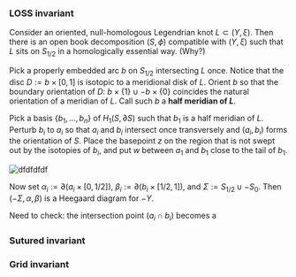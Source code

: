 ### LOSS invariant
Consider an oriented, null-homologous Legendrian knot $L \subset (Y,\xi)$. Then there is an open book decomposition  $(S,\phi)$ compatible with $(Y,\xi)$ such that $L$ sits on $S_{1/2}$ in a homologically essential way. (Why?)

Pick a properly embedded arc $b$ on $S_{1/2}$ intersecting $L$ once. Notice that the disc $D := b \times [0,1]$ is isotopic to a meridional disk of $L$. Orient $b$ so that the boundary orientation of $D$: $b \times \{1\} \cup -b \times \{0\}$ coincides the natural orientation of a meridian of $L$.  Call such $b$ a **half meridian of $L$**.

Pick a basis $\{b_1,...,b_n\}$ of $H_1(S, \partial S)$ such that $b_1$ is a half meridian of $L$. Perturb $b_i$ to $a_i$ so that $a_i$ and $b_i$ intersect once transversely and $(a_i,b_i)$ forms the orientation of $S$. Place the basepoint $z$ on the region that is not swept out by the isotopies of $b_i$, and put $w$ between $a_1$ and $b_1$ close to the tail of $b_1$.

![dfdfdfdf](https://hkmin27.github.io/etc/LOSS.jpg)

Now set $\alpha_i := \partial (a_i \times [0,1/2])$, $\beta_i := \partial (b_i \times [1/2, 1])$, and $\Sigma := S_{1/2} \cup -S_0$. Then $(-\Sigma, \alpha, \beta)$ is a Heegaard diagram for $-Y$.

Need to check: the intersection point $(a_i \cap b_i)$ becomes a 

### Sutured invariant

### Grid invariant

<!--stackedit_data:
eyJoaXN0b3J5IjpbLTExNzg1MTIxOTUsMTQ0OTQ0NTcxNSwtND
kyNjUxMTkxLDExOTg4MzcwNTUsMjAyMzQwMDg2OCwtMjEyNTkw
ODUxMiw3NzI4NTM1ODQsMTM2ODQwMzQzMiwtMTg4MTgzNzEyOS
wxNDM2ODU4NzU0LDczNjk5Mjg0NF19
-->
